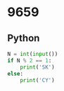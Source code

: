 # 9659

## Python

```python
N = int(input())
if N % 2 == 1:
    print('SK')
else:
    print('CY')

```
